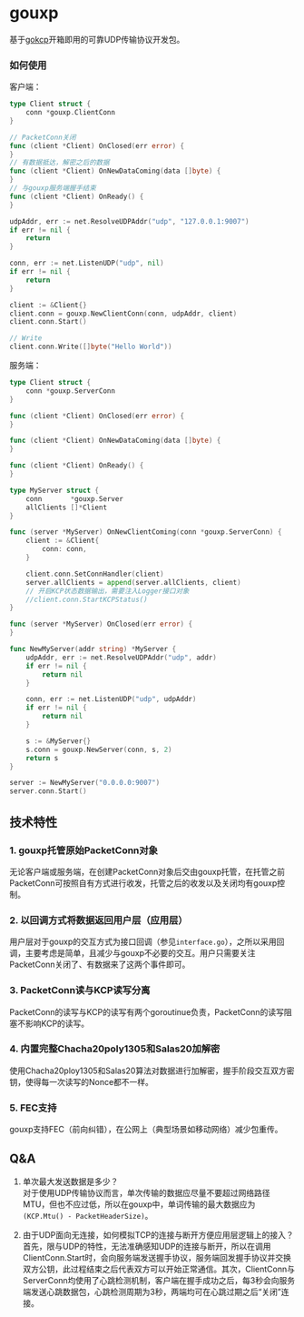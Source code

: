 # gouxp
基于[gokcp](https://github.com/shaoyuan1943/gokcp)开箱即用的可靠UDP传输协议开发包。

### 如何使用
客户端：
``` go
type Client struct {
    conn *gouxp.ClientConn
}

// PacketConn关闭
func (client *Client) OnClosed(err error) {
}
// 有数据抵达，解密之后的数据
func (client *Client) OnNewDataComing(data []byte) {
}
// 与gouxp服务端握手结束
func (client *Client) OnReady() {
}

udpAddr, err := net.ResolveUDPAddr("udp", "127.0.0.1:9007")
if err != nil {
    return
}

conn, err := net.ListenUDP("udp", nil)
if err != nil {
    return
}

client := &Client{}
client.conn = gouxp.NewClientConn(conn, udpAddr, client)
client.conn.Start()

// Write
client.conn.Write([]byte("Hello World"))
```

服务端：
``` go
type Client struct {
	conn *gouxp.ServerConn
}

func (client *Client) OnClosed(err error) {
}

func (client *Client) OnNewDataComing(data []byte) {
}

func (client *Client) OnReady() {
}

type MyServer struct {
	conn       *gouxp.Server
	allClients []*Client
}

func (server *MyServer) OnNewClientComing(conn *gouxp.ServerConn) {
	client := &Client{
		conn: conn,
	}

	client.conn.SetConnHandler(client)
	server.allClients = append(server.allClients, client)
    // 开启KCP状态数据输出，需要注入Logger接口对象
    //client.conn.StartKCPStatus()
}

func (server *MyServer) OnClosed(err error) {
}

func NewMyServer(addr string) *MyServer {
	udpAddr, err := net.ResolveUDPAddr("udp", addr)
	if err != nil {
		return nil
	}

	conn, err := net.ListenUDP("udp", udpAddr)
	if err != nil {
		return nil
	}

	s := &MyServer{}
	s.conn = gouxp.NewServer(conn, s, 2)
	return s
}

server := NewMyServer("0.0.0.0:9007")
server.conn.Start()
```

## 技术特性
### 1. gouxp托管原始PacketConn对象
无论客户端或服务端，在创建PacketConn对象后交由gouxp托管，在托管之前PacketConn可按照自有方式进行收发，托管之后的收发以及关闭均有gouxp控制。

### 2. 以回调方式将数据返回用户层（应用层）
用户层对于gouxp的交互方式为接口回调（参见`interface.go`），之所以采用回调，主要考虑是简单，且减少与gouxp不必要的交互。用户只需要关注PacketConn关闭了、有数据来了这两个事件即可。

### 3. PacketConn读与KCP读写分离
PacketConn的读写与KCP的读写有两个goroutinue负责，PacketConn的读写阻塞不影响KCP的读写。

### 4. 内置完整Chacha20poly1305和Salas20加解密
使用Chacha20ploy1305和Salas20算法对数据进行加解密，握手阶段交互双方密钥，使得每一次读写的Nonce都不一样。

### 5. FEC支持
gouxp支持FEC（前向纠错），在公网上（典型场景如移动网络）减少包重传。

## Q&A
1. 单次最大发送数据是多少？  
对于使用UDP传输协议而言，单次传输的数据应尽量不要超过网络路径MTU，但也不应过低，所以在gouxp中，单词传输的最大数据应为`(KCP.Mtu() - PacketHeaderSize)`。

2. 由于UDP面向无连接，如何模拟TCP的连接与断开方便应用层逻辑上的接入？  
首先，限与UDP的特性，无法准确感知UDP的连接与断开，所以在调用ClientConn.Start时，会向服务端发送握手协议，服务端回发握手协议并交换双方公钥，此过程结束之后代表双方可以开始正常通信。其次，ClientConn与ServerConn均使用了心跳检测机制，客户端在握手成功之后，每3秒会向服务端发送心跳数据包，心跳检测周期为3秒，两端均可在心跳过期之后“关闭”连接。

